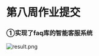 # 第八周作业提交
### ①实现了faq库的智能客服系统
![result.png](https://github.com/DIO385/badouai-tujiban/blob/main/100-%E8%8C%83%E4%B8%87%E6%9C%8B-%E5%B9%BF%E5%B7%9E/week8/result.png)
